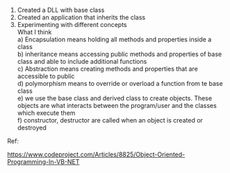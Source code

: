 1. Created a DLL with base class
2. Created an application that inherits the class
3. Experimenting with different concepts  
What I think  
a) Encapsulation means holding all methods and properties inside a class  
b) inheritance means accessing public methods and properties of base class and able to include additional functions  
c) Abstraction means creating methods and properties that are accessible to public  
d) polymorphism means to override or overload a function from te base class  
e) we use the base class and derived class to create objects. These objects are what interacts between the program/user and the classes which execute them  
f) constructor, destructor are called when an object is created or destroyed  



Ref:

https://www.codeproject.com/Articles/8825/Object-Oriented-Programming-In-VB-NET

